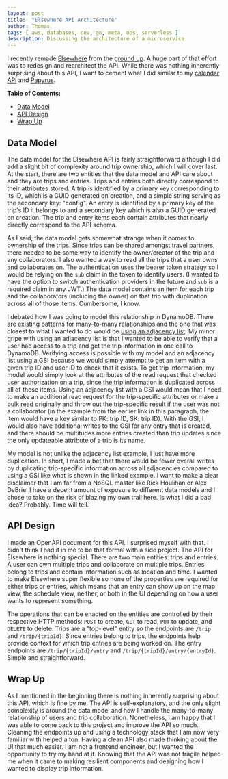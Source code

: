 ```yaml
---
layout: post
title:  "Elsewhere API Architecture"
author: Thomas
tags: [ aws, databases, dev, go, meta, ops, serverless ]
description: Discussing the architecture of a microservice
---
```


I recently remade [Elsewhere](https://elsewhere.thomasstep.com/) from the [ground up](/blog/remaking-elsewhere). A huge part of that effort was to redesign and rearchitect the API. While there was nothing inherently surprising about this API, I want to cement what I did similar to my [calendar API](/blog/calendar-api-architecture) and [Papyrus](/blog/papyrus-architecture).

**Table of Contents:**

- [Data Model](#data-model)
- [API Design](#api-design)
- [Wrap Up](#wrap-up)

## Data Model

The data model for the Elsewhere API is fairly straightforward although I did add a slight bit of complexity around trip ownership, which I will cover last. At the start, there are two entities that the data model and API care about and they are trips and entries. Trips and entries both directly correspond to their attributes stored. A trip is identified by a primary key corresponding to its ID, which is a GUID generated on creation, and a simple string serving as the secondary key: "config". An entry is identified by a primary key of the trip's ID it belongs to and a secondary key which is also a GUID generated on creation. The trip and entry items each contain attributes that nearly directly correspond to the API schema.

As I said, the data model gets somewhat strange when it comes to ownership of the trips. Since trips can be shared amongst travel partners, there needed to be some way to identify the owner/creator of the trip and any collaborators. I also wanted a way to read all the trips that a user owns and collaborates on. The authentication uses the bearer token strategy so I would be relying on the `sub` claim in the token to identify users. (I wanted to have the option to switch authentication providers in the future and `sub` is a required claim in any JWT.) The data model contains an item for each trip and the collaborators (including the owner) on that trip with duplication across all of those items. Cumbersome, I know.

I debated how I was going to model this relationship in DynamoDB. There are existing patterns for many-to-many relationships and the one that was closest to what I wanted to do would be [using an adjacency list](https://docs.aws.amazon.com/amazondynamodb/latest/developerguide/bp-adjacency-graphs.html#bp-adjacency-lists). My minor gripe with using an adjacency list is that I wanted to be able to verify that a user had access to a trip and get the trip information in one call to DynamoDB. Verifying access is possible with my model and an adjacency list using a GSI because we would simply attempt to get an item with a given trip ID and user ID to check that it exists. To get trip information, my model would simply look at the attributes of the read request that checked user authorization on a trip, since the trip information is duplicated across all of those items. Using an adjacency list with a GSI would mean that I need to make an additional read request for the trip-specific attributes or make a bulk read originally and throw out the trip-specific result if the user was not a collaborator (in the example from the earlier link in this paragraph, the item would have a key similar to PK: trip ID, SK: trip ID). With the GSI, I would also have additional writes to the GSI for any entry that is created, and there should be multitudes more entries created than trip updates since the only updateable attribute of a trip is its name.

My model is not unlike the adjacency list example, I just have more duplication. In short, I made a bet that there would be fewer overall writes by duplicating trip-specific information across all adjacencies compared to using a GSI like what is shown in the linked example. I want to make a clear disclaimer that I am far from a NoSQL master like Rick Houlihan or Alex DeBrie. I have a decent amount of exposure to different data models and I chose to take on the risk of blazing my own trail here. Is what I did a bad idea? Probably. Time will tell.

## API Design

I made an OpenAPI document for this API. I surprised myself with that. I didn't think I had it in me to be that formal with a side project. The API for Elsewhere is nothing special. There are two main entities: trips and entries. A user can own multiple trips and collaborate on multiple trips. Entries belong to trips and contain information such as location and time. I wanted to make Elsewhere super flexible so none of the properties are required for either trips or entries, which means that an entry can show up on the map view, the schedule view, neither, or both in the UI depending on how a user wants to represent something.

The operations that can be enacted on the entities are controlled by their respective HTTP methods: `POST` to create, `GET` to read, `PUT` to update, and `DELETE` to delete. Trips are a "top-level" entity so the endpoints are `/trip` and `/trip/{tripId}`. Since entries belong to trips, the endpoints help provide context for which trip entries are being worked on. The entry endpoints are `/trip/{tripId}/entry` and `/trip/{tripId}/entry/{entryId}`. Simple and straightforward.

## Wrap Up

As I mentioned in the beginning there is nothing inherently surprising about this API, which is fine by me. The API is self-explanatory, and the only slight complexity is around the data model and how I handle the many-to-many relationship of users and trip collaboration. Nonetheless, I am happy that I was able to come back to this project and improve the API so much. Cleaning the endpoints up and using a technology stack that I am now very familiar with helped a ton. Having a clean API also made thinking about the UI that much easier. I am not a frontend engineer, but I wanted the opportunity to try my hand at it. Knowing that the API was not fragile helped me when it came to making resilient components and designing how I wanted to display trip information.
